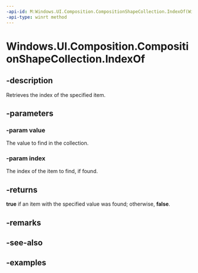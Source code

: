 ```yaml
---
-api-id: M:Windows.UI.Composition.CompositionShapeCollection.IndexOf(Windows.UI.Composition.CompositionShape,System.UInt32@)
-api-type: winrt method
---
```


<!-- Method syntax.
public bool CompositionShapeCollection.IndexOf(CompositionShape value, UInt32 index)
-->

# Windows.UI.Composition.CompositionShapeCollection.IndexOf

## -description

Retrieves the index of the specified item.



## -parameters
### -param value

The value to find in the collection.

### -param index

The index of the item to find, if found.

## -returns

**true** if an item with the specified value was found; otherwise, **false**.

## -remarks

## -see-also

## -examples

